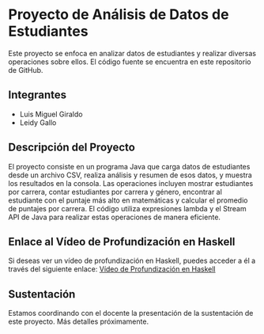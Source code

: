 # Proyecto de Análisis de Datos de Estudiantes

Este proyecto se enfoca en analizar datos de estudiantes y realizar diversas operaciones sobre ellos. El código fuente se encuentra en este repositorio de GitHub.

## Integrantes

- Luis Miguel Giraldo
- Leidy Gallo

## Descripción del Proyecto

El proyecto consiste en un programa Java que carga datos de estudiantes desde un archivo CSV, realiza análisis y resumen de esos datos, y muestra los resultados en la consola. Las operaciones incluyen mostrar estudiantes por carrera, contar estudiantes por carrera y género, encontrar al estudiante con el puntaje más alto en matemáticas y calcular el promedio de puntajes por carrera. El código utiliza expresiones lambda y el Stream API de Java para realizar estas operaciones de manera eficiente.

## Enlace al Vídeo de Profundización en Haskell

Si deseas ver un vídeo de profundización en Haskell, puedes acceder a él a través del siguiente enlace: [Vídeo de Profundización en Haskell](enlace_del_video)

## Sustentación

Estamos coordinando con el docente la presentación de la sustentación de este proyecto. Más detalles próximamente.

